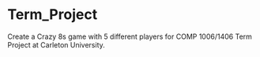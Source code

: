 # Term_Project
Create a Crazy 8s game with 5 different players for COMP 1006/1406 Term Project at Carleton University.
